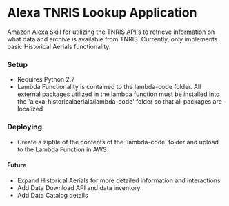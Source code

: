# Alexa TNRIS Lookup Application
Amazon Alexa Skill for utilizing the TNRIS API's to retrieve information on what data and archive is available from TNRIS.
Currently, only implements basic Historical Aerials functionality.

### Setup
* Requires Python 2.7
* Lambda Functionality is contained to the lambda-code folder. All external packages utilized in the lambda function must be installed into the 'alexa-historicalaerials/lambda-code' folder so that all packages are localized

### Deploying
* Create a zipfile of the contents of the 'lambda-code' folder and upload to the Lambda Function in AWS

#### Future
* Expand Historical Aerials for more detailed information and interactions
* Add Data Download API and data inventory
* Add Data Catalog details
